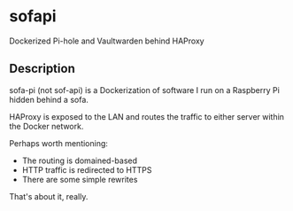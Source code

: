 # sofapi
Dockerized Pi-hole and Vaultwarden behind HAProxy 

## Description
sofa-pi (not sof-api) is a Dockerization of software I run on a Raspberry Pi hidden behind a sofa.

HAProxy is exposed to the LAN and routes the traffic to either server within the Docker network. 

Perhaps worth mentioning:
- The routing is domained-based
- HTTP traffic is redirected to HTTPS
- There are some simple rewrites 

That's about it, really.
